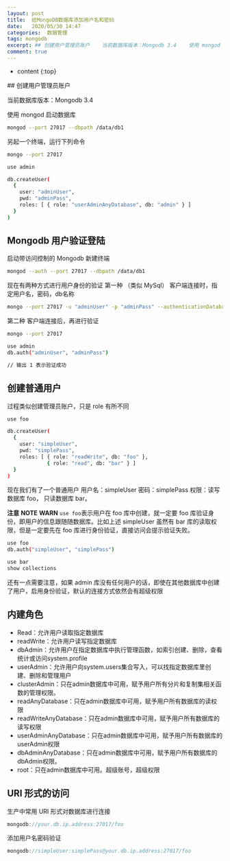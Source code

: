 ```yaml
---
layout: post
title:  给MongoDB数据库添加用户名和密码
date:   2020/05/30 14:47
categories:  数据管理
tags: mongodb 
excerpt: ## 创建用户管理员账户    当前数据库版本：Mongodb 3.4    使用 mongod 启动数据库    ```bash  mongod --port 27017 --dbpath /data/db1  ```    另起一个终端，运行下列命令    ```bash  mongo --port 27017    use admin    db.createUser(    {      
comment: true
---
```

* content
{:top}

<!--markdown-->## 创建用户管理员账户当前数据库版本：Mongodb 3.4使用 mongod 启动数据库```bashmongod --port 27017 --dbpath /data/db1```另起一个终端，运行下列命令```bashmongo --port 27017use admindb.createUser(  {    user: "adminUser",    pwd: "adminPass",    roles: [ { role: "userAdminAnyDatabase", db: "admin" } ]  })```## Mongodb 用户验证登陆启动带访问控制的 Mongodb新建终端```bashmongod --auth --port 27017 --dbpath /data/db1```现在有两种方式进行用户身份的验证第一种 （类似 MySql）客户端连接时，指定用户名，密码，db名称```bashmongo --port 27017 -u "adminUser" -p "adminPass" --authenticationDatabase "admin"```第二种客户端连接后，再进行验证```bashmongo --port 27017use admindb.auth("adminUser", "adminPass")// 输出 1 表示验证成功```## 创建普通用户过程类似创建管理员账户，只是 role 有所不同```bashuse foodb.createUser(  {    user: "simpleUser",    pwd: "simplePass",    roles: [ { role: "readWrite", db: "foo" },             { role: "read", db: "bar" } ]  })```现在我们有了一个普通用户 用户名：simpleUser 密码：simplePass 权限：读写数据库 foo， 只读数据库 bar。**注意** **NOTE** **WARN** `use foo`表示用户在 foo 库中创建，就一定要 foo 库验证身份，即用户的信息跟随随数据库。比如上述 simpleUser 虽然有 bar 库的读取权限，但是一定要先在 foo 库进行身份验证，直接访问会提示验证失败。```bashuse foodb.auth("simpleUser", "simplePass")use barshow collections```还有一点需要注意，如果 admin 库没有任何用户的话，即使在其他数据库中创建了用户，启用身份验证，默认的连接方式依然会有超级权限## 内建角色- Read：允许用户读取指定数据库- readWrite：允许用户读写指定数据库- dbAdmin：允许用户在指定数据库中执行管理函数，如索引创建、删除，查看统计或访问system.profile- userAdmin：允许用户向system.users集合写入，可以找指定数据库里创建、删除和管理用户- clusterAdmin：只在admin数据库中可用，赋予用户所有分片和复制集相关函数的管理权限。- readAnyDatabase：只在admin数据库中可用，赋予用户所有数据库的读权限- readWriteAnyDatabase：只在admin数据库中可用，赋予用户所有数据库的读写权限- userAdminAnyDatabase：只在admin数据库中可用，赋予用户所有数据库的userAdmin权限- dbAdminAnyDatabase：只在admin数据库中可用，赋予用户所有数据库的dbAdmin权限。- root：只在admin数据库中可用。超级账号，超级权限## URI 形式的访问生产中常用 URI 形式对数据库进行连接```cppmongodb://your.db.ip.address:27017/foo```添加用户名密码验证```cppmongodb://simpleUser:simplePass@your.db.ip.address:27017/foo```
    